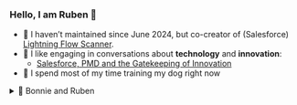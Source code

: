 ### Hello, I am Ruben 👋

- 🔨 I haven’t maintained since June 2024, but co-creator of (Salesforce) [Lightning Flow Scanner](https://github.com/Lightning-Flow-Scanner). 
- 💬 I like engaging in conversations about **technology** and **innovation**:
  - [Salesforce, PMD and the Gatekeeping of Innovation](https://www.linkedin.com/feed/update/urn:li:activity:7336213770270089216/)
- 🐶 I spend most of my time training my dog right now

<details>
  <summary>📸 Bonnie and Ruben</summary>

  [![Bonnie and Ruben GIF](./media/bonnieandruben.gif)](https://www.youtube.com/@bonnieandruben)
</details>
